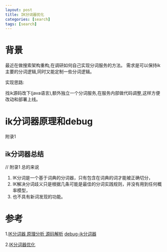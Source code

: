 ```yaml
---
layout: post
title: IK分词器优化
categories: [search]
tags: [search]
---
```


# 背景
最近在做搜索架构重构,在调研如何自己实现分词服务的方法。
需求是可以保持ik主要的分词逻辑,同时又能定制一些分词逻辑。

实现思路:

找ik源码改下(java语言),额外独立一个分词服务,在服务内部做代码调整,这样方便改动和部署上线。

# ik分词器原理和debug
附录1

## ik分词器总结
// 附录1
总的来说
1. IK分词是一个基于词典的分词器，只有包含在词典的词才能被正确切分，
2. IK解决分词歧义只是根据几条可能是最佳的分词实践规则，并没有用到任何概率模型，
3. 也不具有新词发现的功能。

# 参考
1.[IK分词器 原理分析 源码解析](https://www.cnblogs.com/jpfss/p/11413473.html)
[debug-ik分词器](https://juejin.cn/post/6845166891120476168)

2.[IK分词器优化](https://juejin.cn/post/6896347088217948167)